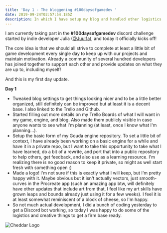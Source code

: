 ```yaml
---
title: 'Day 1 - The bloggening #100daysofgamedev '
date: 2019-09-24T02:57:54.185Z
description: In which I have setup my blog and handled other logistics
---
```

I am currently taking part in the **\#100daysofgamedev**  discord challenge started by indie developer Julia ([@Juul1a](https://twitter.com/juul1a)), and today it officially kicks off! 

The core idea is that we should all strive to complete at least a little bit of game development every single day to keep up with our projects and maintain motivation. Already a community of several hundred developers has joined together to support each other and provide updates on what they are up to, including myself!

And this is my first day update.

**Day 1**

* Tweaked blog settings to get things looking nicer and to be a little better organized, still definitely can be improved but at least it is a decent base. I also linked to the Trello and Github.
* Started filling out more details on my Trello Boards of what I will want in my game, engine, and blog. Also made them publicly visible in case anyone wants to see what I'm planning (at least, once I know what I'm planning...).
* Setup the basic form of my Gouda engine repository. To set a little bit of context, I have already been working on a basic engine for a while and have it in a private repo, but I want to take this opportunity to take what I have learned, do a bit of a rewrite, and port that into a public repository to help others, get feedback, and also use as a learning resource. I'm realizing there is no good reason to keep it private, so might as well start fresh with something open :)
* Made a logo! I'm not sure if this is exactly what I will keep, but I'm pretty happy with it. Maybe obvious but it isn't actually vectors, just smooth-curves in the Procreate app (such an amazing app btw, will definitely have other updates that include art from that, I feel like my art skills have grown leaps and bounds already just using it for a few weeks). I feel it is at least somewhat reminiscent of a block of cheese, so I'm happy.
* So not much actual development, I did a bunch of coding yesterday to get a Discord bot working, so today I was happy to do some of the logistics and creative things to get a firm base ready.

![Cheddar Logo](/img/cheddar_logo.png "Cheddar Logo")

